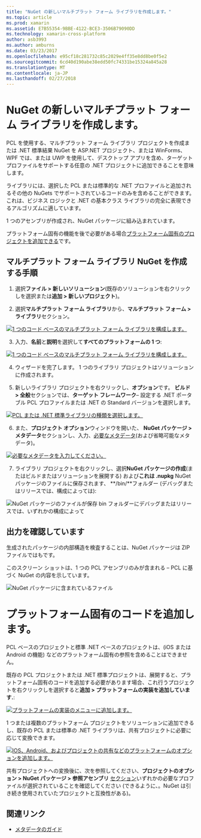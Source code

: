 ```yaml
---
title: "NuGet の新しいマルチプラット フォーム ライブラリを作成します。"
ms.topic: article
ms.prod: xamarin
ms.assetid: E7B55354-9BBE-4122-BCE3-3506B79090DD
ms.technology: xamarin-cross-platform
author: asb3993
ms.author: amburns
ms.date: 03/23/2017
ms.openlocfilehash: e95cf18c281732c85c2029e4ff35e8dd8be0f5e2
ms.sourcegitcommit: 6cd40d190abe38edd50fc74331be15324a845a28
ms.translationtype: MT
ms.contentlocale: ja-JP
ms.lasthandoff: 02/27/2018
---
```

# <a name="creating-a-new-multiplatform-library-for-nuget"></a>NuGet の新しいマルチプラット フォーム ライブラリを作成します。

PCL を使用する、マルチプラット フォーム ライブラリ プロジェクトを作成または .NET 標準結果 NuGet を ASP.NET プロジェクト、または WinForms、WPF では、または UWP を使用して、デスクトップ アプリを含め、ターゲット プロファイルをサポートする任意の .NET プロジェクトに追加できることを意味します。

ライブラリには、選択した PCL または標準的な .NET プロファイルと追加されるその他の NuGets でサポートされているコードのみを含めることができます。
これは、ビジネス ロジックと .NET の基本クラス ライブラリの完全に表現できるアルゴリズムに適しています。

1 つのアセンブリが作成され、NuGet パッケージに組み込まれています。

プラットフォーム固有の機能を後で必要がある場合[プラットフォーム固有のプロジェクトを追加できる](#add-platforms)です。

## <a name="steps-to-create-a-multiplatform-library-nuget"></a>マルチプラット フォーム ライブラリ NuGet を作成する手順

1. 選択**ファイル > 新しいソリューション**(既存のソリューションを右クリックしを選択または**追加 > 新しいプロジェクト**)。

2. 選択**マルチプラット フォーム ライブラリ**から、**マルチプラット フォーム > ライブラリ**セクション。

  [ ![](single-codebase-images/mulitplatform-library-sml.png "1 つのコード ベースのマルチプラット フォーム ライブラリを構成します。")](single-codebase-images/mulitplatform-library.png)

3. 入力、**名前**と**説明**を選択して**すべてのプラットフォームの 1 つ**:

  [ ![](single-codebase-images/single-configure-sml.png "1 つのコード ベースのマルチプラット フォーム ライブラリを構成します。")](single-codebase-images/single-configure.png)

4. ウィザードを完了します。 1 つのライブラリ プロジェクトはソリューションに作成されます。

5. 新しいライブラリ プロジェクトを右クリックし、**オプション**です。 **ビルド > 全般**セクションでは、**ターゲット フレームワーク**– 設定する .NET ポータブル PCL プロファイルまたは .NET の Standard バージョンを選択します。

  [ ![](single-codebase-images/single-choose-type-sml.png "PCL または .NET 標準ライブラリの種類を選択します。")](single-codebase-images/single-choose-type.png)

6. また、**プロジェクト オプション**ウィンドウを開いた、 **NuGet パッケージ > メタデータ**セクションし、入力、[必要なメタデータ](~/cross-platform/app-fundamentals/nuget-multiplatform-libraries/metadata.md)(および省略可能なメタデータ)。

  [ ![](single-codebase-images/single-metadata-sml.png "必要なメタデータを入力してください。")](single-codebase-images/single-metadata.png)

7. ライブラリ プロジェクトを右クリックし、選択**NuGet パッケージの作成**(またはビルドまたはソリューションを展開する) および**これは .nupkg** NuGet パッケージのファイルに保存されます、 **/bin/**フォルダー (デバッグまたはリリースでは、構成によっては):

  ![](single-codebase-images/create-nuget-package.png "NuGet パッケージのファイルが保存 bin フォルダーにデバッグまたはリリースでは、いずれかの構成によって")


## <a name="verifying-the-output"></a>出力を確認しています

生成されたパッケージの内部構造を検査することは、NuGet パッケージは ZIP ファイルではもです。

このスクリーン ショットは、1 つの PCL アセンブリのみが含まれる – PCL に基づく NuGet の内容を示しています。

![](single-codebase-images/nuget-output.png "NuGet パッケージに含まれているファイル")

<a name="add-platforms" />

# <a name="adding-platform-specific-code"></a>プラットフォーム固有のコードを追加します。

PCL ベースのプロジェクトと標準 .NET ベースのプロジェクトは、(iOS または Android の機能) などのプラットフォーム固有の参照を含めることはできません。

既存の PCL プロジェクトまたは .NET 標準プロジェクトは、展開すると、プラットフォーム固有のコードを追加する必要があります場合、これ行うプロジェクトを右クリックしを選択すると**追加 > プラットフォームの実装を追加しています.**:

[ ![](single-codebase-images/add-later-sml.png "プラットフォームの実装のメニューに追加します。")](single-codebase-images/add-later.png)

1 つまたは複数のプラットフォーム プロジェクトをソリューションに追加できるし、既存の PCL または標準の .NET ライブラリは、共有プロジェクトに必要に応じて変換できます。

[ ![](single-codebase-images/add-later-platforms-sml.png "IOS、Android、およびプロジェクトの共有などのプラットフォームのオプションを追加します。")](single-codebase-images/add-later-platforms-sml.png)

共有プロジェクトへの変換後に、次を参照してください、**プロジェクトのオプション > NuGet パッケージ > 参照アセンブリ**
[セクション](~/cross-platform/app-fundamentals/nuget-multiplatform-libraries/platform-specific.md)いずれかの必要なプロファイルが選択されていることを確認してください (できるように、。NuGet は引き続き使用されていたプロジェクトと互換性がある)。


## <a name="related-links"></a>関連リンク

- [メタデータのガイド](~/cross-platform/app-fundamentals/nuget-multiplatform-libraries/metadata.md)
